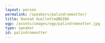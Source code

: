 ```yaml
---
layout: person
permalink: /speakers/palindromeotter/
title: Hannah Ouellette@NGINX
ogp: /assets/images/ogp/palindromeotter.jpg
type: speaker
id: palindromeotter
---
```

